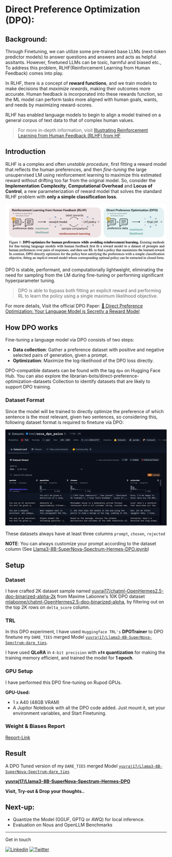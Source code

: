 # Direct Preference Optimization (DPO):

## Background:

Through Finetuning, we can utilize some pre-trained base LLMs (next-token predictor models) to answer questions and answers and acts as helpful assitants. However, finetuned LLMs can be toxic, harmful and biased etc., To address this problem, RLHF(Reinforcement Learning from Human Feedback) comes into play.

In RLHF, there is a concept of **reward functions**, and we train models to make decisions that _maximize rewards_, making their outcomes more accurate. Human feedback is incorporated into these rewards function, so the ML model can perform tasks more aligned with human goals, wants, and needs by maximizing reward-scores.

RLHF has enabled language models to begin to align a model trained on a general corpus of text data to that of complex human values.

> For more in-depth information, visit [Illustrating Reinforcement Learning from Human Feedback (RLHF) from HF](https://huggingface.co/blog/rlhf)

## Introduction

RLHF is a complex and often _unstable procedure_, first fitting a reward model that reflects the human preferences, and then _fine-tuning_ the large unsupervised LM using reinforcement learning to maximize this estimated reward without drifting too far from the original model. So, consider the **Implementation Complexity**, **Computational Overhead** and **Locus of Control**, a new parameterization of reward model that solves the standard RLHF problem with **only a simple classification loss**.

![DPO vs RLHF](DPO-vs-RLHF.png)

DPO is stable, performant, and computationally lightweight, eliminating the need for sampling from the LM during fine-tuning or performing significant hyperparameter tuning.

> DPO is able to bypass both fitting an explicit reward and performing RL to learn the policy using a single maximum likelihood objective.

For more details, Visit the official DPO Paper: [📄 Direct Preference Optimization: Your Language Model is Secretly a Reward Model](https://arxiv.org/abs/2305.18290)

## How DPO works

Fine-tuning a language model via DPO consists of two steps:

- **Data collection**: Gather a preference dataset with positive and negative selected pairs of generation, given a prompt.
- **Optimization**: Maximize the log-likelihood of the DPO loss directly.

DPO-compatible datasets can be found with the tag `dpo` on Hugging Face Hub. You can also explore the librarian-bots/direct-preference-optimization-datasets Collection to identify datasets that are likely to support DPO training.

### Dataset Format

Since the model will be trained to directly optimize the preference of which sentence is the most relevant, given two sentences, so considering this, following dataset format is required to finetune via DPO:

![DPO vs RLHF](DPO-Dataset-Format.png)

These datasets always have at least three columns `prompt`, `chosen`, `rejected`

**NOTE**: You can always customize your prompt according to the dataset column (See [Llama3-8B-SuperNova-Spectrum-Hermes-DPO.ipynb](Llama3-8B-SuperNova-Spectrum-Hermes-DPO.ipynb))

## Setup

### Dataset

I have crafted 2K dataset sample named [yuvraj17/chatml-OpenHermes2.5-dpo-binarized-alpha-2k](https://huggingface.co/datasets/yuvraj17/chatml-OpenHermes2.5-dpo-binarized-alpha-2k) from Maxime Labonne's 10K DPO dataset [mlabonne/chatml-OpenHermes2.5-dpo-binarized-alpha](https://huggingface.co/datasets/mlabonne/chatml-OpenHermes2.5-dpo-binarized-alpha), by filtering out on the top 2K rows on `delta_score` column.

### TRL

In this DPO experiment, I have used `Huggingface TRL's` **DPOTrainer** to DPO finetune my `DARE_TIES` merged Model [`yuvraj17/Llama3-8B-SuperNova-Spectrum-dare_ties`](https://huggingface.co/yuvraj17/Llama3-8B-SuperNova-Spectrum-dare_ties).

I have used **QLoRA** in `4-bit precision` with **`nf4` quantization** for making the training memory efficient, and trained the model for **1 epoch**.

### GPU Setup

I have performed this DPO fine-tuning on Rupod GPUs.

**GPU-Used:**

- 1 x A40 (48GB VRAM)
- A Jupitor Notebook with all the DPO code added. Just mount it, set your environment variables, and Start Finetuning.

### Weight & Biases Report

[Report-Link](https://api.wandb.ai/links/my-sft-team/d211juao)

## Result

A DPO Tuned version of my `DARE_TIES` merged Model [`yuvraj17/Llama3-8B-SuperNova-Spectrum-dare_ties`](https://huggingface.co/yuvraj17/Llama3-8B-SuperNova-Spectrum-dare_ties)

**[yuvraj17/Llama3-8B-SuperNova-Spectrum-Hermes-DPO](https://huggingface.co/yuvraj17/Llama3-8B-SuperNova-Spectrum-Hermes-DPO)**

**Visit, Try-out & Drop your thoughts..**

## Next-up:

- Quantize the Model (GGUF, GPTQ or AWQ) for local inference.
- Evaluation on Nous and OpenLLM Benchmarks

---

Get in touch

[![Linkedin](https://img.shields.io/badge/LinkedIn-0077B5?style=for-the-badge&logo=linkedin&logoColor=white)](https://www.linkedin.com/in/yuvraj-sagar-514806227/)
[![Twitter](https://img.shields.io/badge/X-000000?style=for-the-badge&logo=x&logoColor=white)](https://twitter.com/ysagar117)
